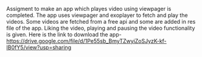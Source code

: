 Assigment to make an app which playes video using viewpager is completed.
The app uses viewpager and exoplayer to fetch and play the videos.
Some videos are fetched from a free api and some are added in res file of the app.
Liking the video, playing and pausing the video functionality is given.
Here is the link to download the app- https://drive.google.com/file/d/1Pe55sb_BmyTZwyiZoSJyzK-kf-IB0fY5/view?usp=sharing
